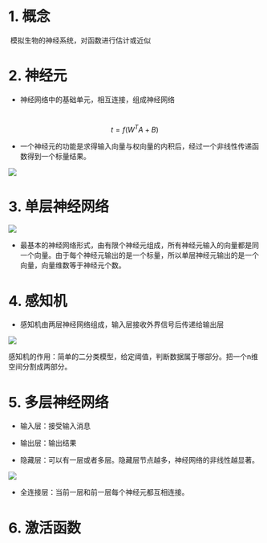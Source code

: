 # 1. 概念
​		模拟生物的神经系统，对函数进行估计或近似
# 2. 神经元

- 神经网络中的基础单元，相互连接，组成神经网络

​		
$$
t = f({W^T}A + B)
$$

- 一个神经元的功能是求得输入向量与权向量的内积后，经过一个非线性传递函数得到一个标量结果。

![](https://nnpicture.oss-cn-hangzhou.aliyuncs.com/picture202210121623124.png)

# 3. 单层神经网络

![](https://nnpicture.oss-cn-hangzhou.aliyuncs.com/picture202210121624164.png)

- 最基本的神经网络形式，由有限个神经元组成，所有神经元输入的向量都是同一个向量。由于每个神经元输出的是一个标量，所以单层神经元输出的是一个向量，向量维数等于神经元个数。

# 4. 感知机

- 感知机由两层神经网络组成，输入层接收外界信号后传递给输出层

![](https://nnpicture.oss-cn-hangzhou.aliyuncs.com/picture202210121630691.png)

感知机的作用：简单的二分类模型，给定阈值，判断数据属于哪部分。把一个n维空间分割成两部分。

# 5. 多层神经网络

- 输入层：接受输入消息

- 输出层：输出结果

- 隐藏层：可以有一层或者多层。隐藏层节点越多，神经网络的非线性越显著。

![](https://nnpicture.oss-cn-hangzhou.aliyuncs.com/picture202210121635076.png)

- 全连接层：当前一层和前一层每个神经元都互相连接。

# 6. 激活函数

